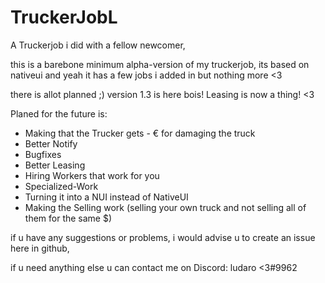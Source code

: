 # TruckerJobL
 A Truckerjob i did with a fellow newcomer,


this is a barebone minimum alpha-version of my truckerjob, its based on nativeui and yeah it has a few jobs i added in but nothing more <3



there is allot planned ;)
version 1.3 is here bois!
Leasing is now a thing! <3


Planed for the future is:

- Making that the Trucker gets - € for damaging the truck
- Better Notify
- Bugfixes
- Better Leasing
- Hiring Workers that work for you
- Specialized-Work
- Turning it into a NUI instead of NativeUI
- Making the Selling work (selling your own truck and not selling all of them for the same $)


if u have any suggestions or problems, i would advise u to create an issue here in github,

if u need anything else u can contact me on Discord: ludaro <3#9962

